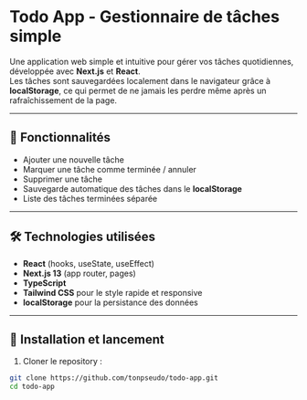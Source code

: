 # Todo App - Gestionnaire de tâches simple

Une application web simple et intuitive pour gérer vos tâches quotidiennes, développée avec **Next.js** et **React**.  
Les tâches sont sauvegardées localement dans le navigateur grâce à **localStorage**, ce qui permet de ne jamais les perdre même après un rafraîchissement de la page.

---

## 🌟 Fonctionnalités

- Ajouter une nouvelle tâche
- Marquer une tâche comme terminée / annuler
- Supprimer une tâche
- Sauvegarde automatique des tâches dans le **localStorage**
- Liste des tâches terminées séparée

---

## 🛠 Technologies utilisées

- **React** (hooks, useState, useEffect)  
- **Next.js 13** (app router, pages)  
- **TypeScript**  
- **Tailwind CSS** pour le style rapide et responsive  
- **localStorage** pour la persistance des données

---

## 🚀 Installation et lancement

1. Cloner le repository :
```bash
git clone https://github.com/tonpseudo/todo-app.git
cd todo-app
